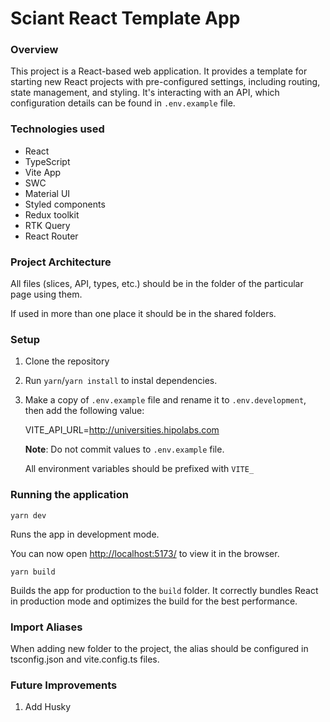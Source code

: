 
# Sciant React Template App

### Overview
This project is a React-based web application. It provides a template for starting new React projects with pre-configured settings,
including routing, state management, and styling.
It's interacting with an API, which configuration details can be found in `.env.example` file. 

### Technologies used
- React
- TypeScript
- Vite App
- SWC
- Material UI
- Styled components
- Redux toolkit
- RTK Query
- React Router

### Project Architecture
All files (slices, API, types, etc.) should be in the folder of the particular page using them. 

If used in more than one place it should be in the shared folders.

### Setup
1. Clone the repository
2. Run `yarn`/`yarn install` to instal dependencies.
3. Make a copy of `.env.example` file and rename it to `.env.development`, then add the following value: 

   VITE_API_URL=http://universities.hipolabs.com

   **Note**: Do not commit values to `.env.example` file.
   
    All environment variables should be prefixed with `VITE_`

### Running the application
 `yarn dev`

 Runs the app in development mode.

 You can now open <http://localhost:5173/> to view it in the browser.

 `yarn build`

Builds the app for production to the `build` folder.
It correctly bundles React in production mode and optimizes the build for the best performance.

### Import Aliases
When adding new folder to the project, the alias should be configured in tsconfig.json and vite.config.ts files.

### Future Improvements
1. Add Husky

